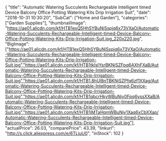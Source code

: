 {
	"title": "Automatic Watering Succulents Rechargeable Intelligent timed Device Balcony Office Potting Watering Kits Drip Irrigation Suit",
	"date": "2018-10-31 10:30:20",
	"SubCat": ["Home and Garden"],
	"categories": ["Garden Supplies"],
	"thumbnailImage": "https://ae01.alicdn.com/kf/HTB1exQ5HhSYBuNjSspjq6x73VXaO/Automatic-Watering-Succulents-Rechargeable-Intelligent-timed-Device-Balcony-Office-Potting-Watering-Kits-Drip-Irrigation-Suit.jpg_220x220.jpg",
	"BigImage": ["https://ae01.alicdn.com/kf/HTB1exQ5HhSYBuNjSspjq6x73VXaO/Automatic-Watering-Succulents-Rechargeable-Intelligent-timed-Device-Balcony-Office-Potting-Watering-Kits-Drip-Irrigation-Suit.jpg","https://ae01.alicdn.com/kf/HTB1tkIslYsrBKNjSZFpq6AXhFXaB/Automatic-Watering-Succulents-Rechargeable-Intelligent-timed-Device-Balcony-Office-Potting-Watering-Kits-Drip-Irrigation-Suit.jpg","https://ae01.alicdn.com/kf/HTB1.8hUl8nTBKNjSZPfq6zf1XXag/Automatic-Watering-Succulents-Rechargeable-Intelligent-timed-Device-Balcony-Office-Potting-Watering-Kits-Drip-Irrigation-Suit.jpg","https://ae01.alicdn.com/kf/HTB1qbcrHkyWBuNjy0Fpq6yssXXaB/Automatic-Watering-Succulents-Rechargeable-Intelligent-timed-Device-Balcony-Office-Potting-Watering-Kits-Drip-Irrigation-Suit.jpg","https://ae01.alicdn.com/kf/HTB1jMTaHqmWBuNjy1Xaq6xCbXXap/Automatic-Watering-Succulents-Rechargeable-Intelligent-timed-Device-Balcony-Office-Potting-Watering-Kits-Drip-Irrigation-Suit.jpg"],
	"actualPrice": 26.03,
	"comparePrice": 43.39,
	"linkurl": "http://s.click.aliexpress.com/e/6TLjuU0",
	"inStock": 102
}
